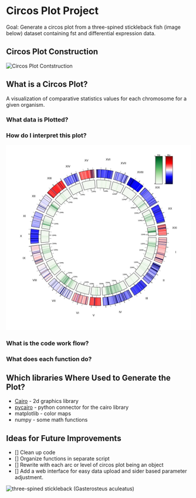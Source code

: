 # Circos Plot Project

Goal: Generate a circos plot from a three-spined stickleback fish (image below) dataset containing fst and differential expression data.  

## Circos Plot Construction
![](https://github.com/mattgrobelny/Data-viz-Circle-plot/blob/master/output_plots/plots_contruction_large.gif "Circos Plot Contstruction")  

## What is a Circos Plot?
A visualization of comparative statistics values for each chromosome for a given organism.  

### What data is Plotted?  

### How do I interpret this plot?
![](https://github.com/mattgrobelny/CircosPlotProject/blob/master/output_plots/jpg/12Grobelny_data_viz-1.jpg "Final Circos Plot")  
### What is the code work flow?

### What does each function do?

## Which libraries Where Used to Generate the Plot?
- [Cairo](https://www.cairographics.org) - 2d graphics library
- [pycairo](https://www.cairographics.org/documentation/pycairo/3/) - python connector for the cairo library
- matplotlib - color maps
- numpy - some math functions

## Ideas for Future Improvements
- [] Clean up code  
- [] Organize functions in separate script  
- [] Rewrite with each arc or level of circos plot being an object  
- [] Add a web interface for easy data upload and sider based parameter adjustment.  

![](https://upload.wikimedia.org/wikipedia/commons/thumb/9/9e/Culaea_inconstans_1908.jpg/250px-Culaea_inconstans_1908.jpg "three-spined stickleback (Gasterosteus aculeatus)")  
